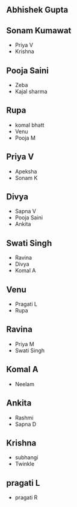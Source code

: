 ## Abhishek Gupta


## Sonam Kumawat
- Priya V
- Krishna


## Pooja Saini
 - Zeba
 - Kajal sharma


## Rupa
- komal bhatt
- Venu
- Pooja M


## Priya V
- Apeksha
- Sonam K


## Divya
- Sapna V
- Pooja Saini
- Ankita


## Swati Singh 
- Ravina 
- Divya
- Komal A


## Venu
- Pragati L
- Rupa


## Ravina
- Priya M
- Swati Singh


## Komal A
- Neelam



## Ankita 
- Rashmi 
- Sapna D

## Krishna
- subhangi
- Twinkle

## pragati L
- pragati R







